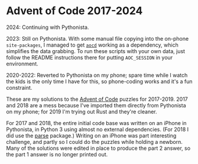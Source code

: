 # Advent of Code 2017-2024

2024: Continuing with Pythonista.

2023: Still on Pythonista. With some manual file copying into the on-phone
`site-packages`, I managed to get
[`aocd`](https://github.com/wimglenn/advent-of-code-data) working as a
dependency, which simplifies the data grabbing. To run these scripts with your
own data, just follow the README instructions there for putting `AOC_SESSION` in
your environment.

2020-2022: Reverted to Pythonista on my phone; spare time while I watch the kids
is the only time I have for this, so phone-coding works and it's a fun
constraint.

These are my solutions to the [Advent of Code](https://adventofcode.com) puzzles
for 2017-2019. 2017 and 2018 are a mess because I've imported them directly from
Pythonista on my phone; for 2019 I'm trying out Rust and they're cleaner.

For 2017 and 2018, the entire initial code base was written on an iPhone in
Pythonista, in Python 3 using almost no external dependencies. (For 2018 I did
use the [parse](https://pypi.org/project/parse/) package.)  Writing on an iPhone
was part interesting challenge, and partly so I could do the puzzles while
holding a newborn. Many of the solutions were edited in place to produce the part
2 answer, so the part 1 answer is no longer printed out.
